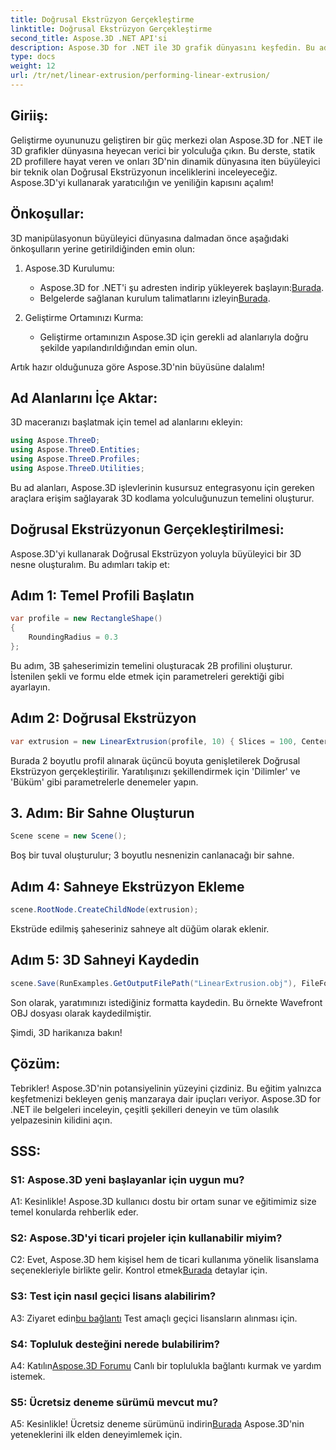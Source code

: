 ```yaml
---
title: Doğrusal Ekstrüzyon Gerçekleştirme
linktitle: Doğrusal Ekstrüzyon Gerçekleştirme
second_title: Aspose.3D .NET API'si
description: Aspose.3D for .NET ile 3D grafik dünyasını keşfedin. Bu adım adım kılavuzda Doğrusal Ekstrüzyonun Gerçekleştirilmesi.
type: docs
weight: 12
url: /tr/net/linear-extrusion/performing-linear-extrusion/
---
```

## Giriiş:

Geliştirme oyununuzu geliştiren bir güç merkezi olan Aspose.3D for .NET ile 3D grafikler dünyasına heyecan verici bir yolculuğa çıkın. Bu derste, statik 2D profillere hayat veren ve onları 3D'nin dinamik dünyasına iten büyüleyici bir teknik olan Doğrusal Ekstrüzyonun inceliklerini inceleyeceğiz. Aspose.3D'yi kullanarak yaratıcılığın ve yeniliğin kapısını açalım!

## Önkoşullar:

3D manipülasyonun büyüleyici dünyasına dalmadan önce aşağıdaki önkoşulların yerine getirildiğinden emin olun:

1. Aspose.3D Kurulumu:
   -  Aspose.3D for .NET'i şu adresten indirip yükleyerek başlayın:[Burada](https://releases.aspose.com/3d/net/).
   -  Belgelerde sağlanan kurulum talimatlarını izleyin[Burada](https://reference.aspose.com/3d/net/).

2. Geliştirme Ortamınızı Kurma:
   - Geliştirme ortamınızın Aspose.3D için gerekli ad alanlarıyla doğru şekilde yapılandırıldığından emin olun.

Artık hazır olduğunuza göre Aspose.3D'nin büyüsüne dalalım!

## Ad Alanlarını İçe Aktar:

3D maceranızı başlatmak için temel ad alanlarını ekleyin:

```csharp
using Aspose.ThreeD;
using Aspose.ThreeD.Entities;
using Aspose.ThreeD.Profiles;
using Aspose.ThreeD.Utilities;
```

Bu ad alanları, Aspose.3D işlevlerinin kusursuz entegrasyonu için gereken araçlara erişim sağlayarak 3D kodlama yolculuğunuzun temelini oluşturur.

## Doğrusal Ekstrüzyonun Gerçekleştirilmesi:

Aspose.3D'yi kullanarak Doğrusal Ekstrüzyon yoluyla büyüleyici bir 3D nesne oluşturalım. Bu adımları takip et:

## Adım 1: Temel Profili Başlatın
```csharp
var profile = new RectangleShape()
{
    RoundingRadius = 0.3
};
```

Bu adım, 3B şaheserimizin temelini oluşturacak 2B profilini oluşturur. İstenilen şekli ve formu elde etmek için parametreleri gerektiği gibi ayarlayın.

## Adım 2: Doğrusal Ekstrüzyon
```csharp
var extrusion = new LinearExtrusion(profile, 10) { Slices = 100, Center = true, Twist = 360, TwistOffset = new Vector3(10, 0, 0) };
```

Burada 2 boyutlu profil alınarak üçüncü boyuta genişletilerek Doğrusal Ekstrüzyon gerçekleştirilir. Yaratılışınızı şekillendirmek için 'Dilimler' ve 'Büküm' gibi parametrelerle denemeler yapın.

## 3. Adım: Bir Sahne Oluşturun
```csharp
Scene scene = new Scene();
```

Boş bir tuval oluşturulur; 3 boyutlu nesnenizin canlanacağı bir sahne.

## Adım 4: Sahneye Ekstrüzyon Ekleme
```csharp
scene.RootNode.CreateChildNode(extrusion);
```

Ekstrüde edilmiş şaheseriniz sahneye alt düğüm olarak eklenir.

## Adım 5: 3D Sahneyi Kaydedin
```csharp
scene.Save(RunExamples.GetOutputFilePath("LinearExtrusion.obj"), FileFormat.WavefrontOBJ);
```

Son olarak, yaratımınızı istediğiniz formatta kaydedin. Bu örnekte Wavefront OBJ dosyası olarak kaydedilmiştir.

Şimdi, 3D harikanıza bakın!

## Çözüm:

Tebrikler! Aspose.3D'nin potansiyelinin yüzeyini çizdiniz. Bu eğitim yalnızca keşfetmenizi bekleyen geniş manzaraya dair ipuçları veriyor. Aspose.3D for .NET ile belgeleri inceleyin, çeşitli şekilleri deneyin ve tüm olasılık yelpazesinin kilidini açın.

## SSS:

### S1: Aspose.3D yeni başlayanlar için uygun mu?

A1: Kesinlikle! Aspose.3D kullanıcı dostu bir ortam sunar ve eğitimimiz size temel konularda rehberlik eder.

### S2: Aspose.3D'yi ticari projeler için kullanabilir miyim?

 C2: Evet, Aspose.3D hem kişisel hem de ticari kullanıma yönelik lisanslama seçenekleriyle birlikte gelir. Kontrol etmek[Burada](https://purchase.aspose.com/buy) detaylar için.

### S3: Test için nasıl geçici lisans alabilirim?

 A3: Ziyaret edin[bu bağlantı](https://purchase.aspose.com/temporary-license/) Test amaçlı geçici lisansların alınması için.

### S4: Topluluk desteğini nerede bulabilirim?

 A4: Katılın[Aspose.3D Forumu](https://forum.aspose.com/c/3d/18) Canlı bir toplulukla bağlantı kurmak ve yardım istemek.

### S5: Ücretsiz deneme sürümü mevcut mu?

 A5: Kesinlikle! Ücretsiz deneme sürümünü indirin[Burada](https://releases.aspose.com/) Aspose.3D'nin yeteneklerini ilk elden deneyimlemek için.
